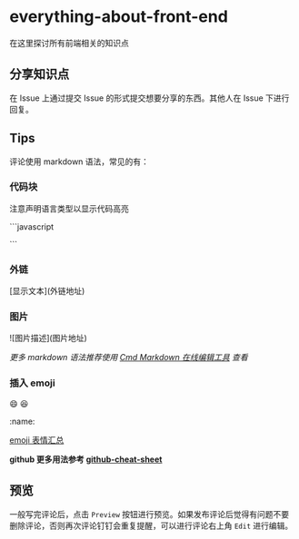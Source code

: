 # everything-about-front-end

在这里探讨所有前端相关的知识点

## 分享知识点

在 Issue 上通过提交 Issue 的形式提交想要分享的东西。其他人在 Issue 下进行回复。

## Tips

评论使用 markdown 语法，常见的有：

### 代码块
注意声明语言类型以显示代码高亮

\```javascript

\```

### 外链
\[显示文本](外链地址)

### 图片
\!\[图片描述](图片地址)

*更多 markdown 语法推荐使用 [Cmd Markdown 在线编辑工具](https://www.zybuluo.com/mdeditor#) 查看*

### 插入 emoji
:smile: :laughing:

\:name:

[emoji 表情汇总](https://www.webpagefx.com/tools/emoji-cheat-sheet/)

**github 更多用法参考 [github-cheat-sheet](https://github.com/tiimgreen/github-cheat-sheet)**

## 预览

一般写完评论后，点击 `Preview` 按钮进行预览。如果发布评论后觉得有问题不要删除评论，否则再次评论钉钉会重复提醒，可以进行评论右上角 `Edit` 进行编辑。
